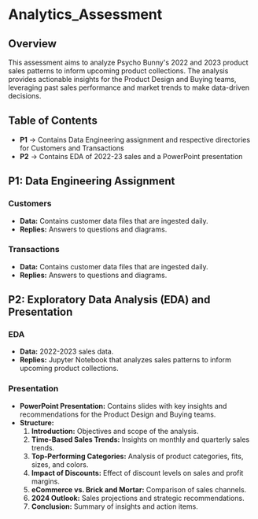 # Analytics_Assessment
## Overview
This assessment aims to analyze Psycho Bunny's 2022 and 2023 product sales patterns to inform upcoming product collections. The analysis provides actionable insights for the Product Design and Buying teams, leveraging past sales performance and market trends to make data-driven decisions.

## Table of Contents
- **P1** -> Contains Data Engineering assignment and respective directories for Customers and Transactions
- **P2** -> Contains EDA of 2022-23 sales and a PowerPoint presentation

## P1: Data Engineering Assignment
### Customers
- **Data:** Contains customer data files that are ingested daily.
- **Replies:** Answers to questions and diagrams.

### Transactions
- **Data:** Contains customer data files that are ingested daily.
- **Replies:** Answers to questions and diagrams.
## P2: Exploratory Data Analysis (EDA) and Presentation
### EDA
- **Data:** 2022-2023 sales data.
- **Replies:** Jupyter Notebook that analyzes sales patterns to inform upcoming product collections.

### Presentation
- **PowerPoint Presentation:** Contains slides with key insights and recommendations for the Product Design and Buying teams.
- **Structure:**
    1. **Introduction:** Objectives and scope of the analysis.
    2. **Time-Based Sales Trends:** Insights on monthly and quarterly sales trends.
    3. **Top-Performing Categories:** Analysis of product categories, fits, sizes, and colors.
    4. **Impact of Discounts:** Effect of discount levels on sales and profit margins.
    5. **eCommerce vs. Brick and Mortar:** Comparison of sales channels.
    6. **2024 Outlook:** Sales projections and strategic recommendations.
    7. **Conclusion:** Summary of insights and action items.